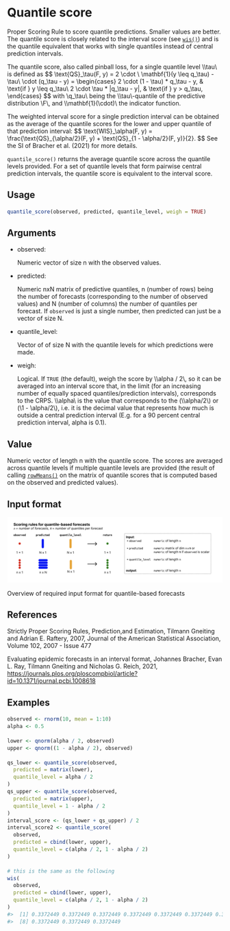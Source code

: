 # Quantile score

Proper Scoring Rule to score quantile predictions. Smaller values are
better. The quantile score is closely related to the interval score (see
[`wis()`](https://epiforecasts.io/scoringutils/dev/reference/wis.md))
and is the quantile equivalent that works with single quantiles instead
of central prediction intervals.

The quantile score, also called pinball loss, for a single quantile
level \\\tau\\ is defined as \$\$ \text{QS}\_\tau(F, y) = 2 \cdot \\
\mathbf{1}(y \leq q\_\tau) - \tau\\ \cdot (q\_\tau - y) = \begin{cases}
2 \cdot (1 - \tau) \* q\_\tau - y, & \text{if } y \leq q\_\tau\\ 2 \cdot
\tau \* \|q\_\tau - y\|, & \text{if } y \> q\_\tau, \end{cases} \$\$
with \\q\_\tau\\ being the \\\tau\\-quantile of the predictive
distribution \\F\\, and \\\mathbf{1}(\cdot)\\ the indicator function.

The weighted interval score for a single prediction interval can be
obtained as the average of the quantile scores for the lower and upper
quantile of that prediction interval: \$\$ \text{WIS}\_\alpha(F, y) =
\frac{\text{QS}\_{\alpha/2}(F, y) + \text{QS}\_{1 - \alpha/2}(F, y)}{2}.
\$\$ See the SI of Bracher et al. (2021) for more details.

`quantile_score()` returns the average quantile score across the
quantile levels provided. For a set of quantile levels that form
pairwise central prediction intervals, the quantile score is equivalent
to the interval score.

## Usage

``` r
quantile_score(observed, predicted, quantile_level, weigh = TRUE)
```

## Arguments

- observed:

  Numeric vector of size n with the observed values.

- predicted:

  Numeric nxN matrix of predictive quantiles, n (number of rows) being
  the number of forecasts (corresponding to the number of observed
  values) and N (number of columns) the number of quantiles per
  forecast. If `observed` is just a single number, then predicted can
  just be a vector of size N.

- quantile_level:

  Vector of of size N with the quantile levels for which predictions
  were made.

- weigh:

  Logical. If `TRUE` (the default), weigh the score by \\\alpha / 2\\,
  so it can be averaged into an interval score that, in the limit (for
  an increasing number of equally spaced quantiles/prediction
  intervals), corresponds to the CRPS. \\\alpha\\ is the value that
  corresponds to the (\\\alpha/2\\) or (\\1 - \alpha/2\\), i.e. it is
  the decimal value that represents how much is outside a central
  prediction interval (E.g. for a 90 percent central prediction
  interval, alpha is 0.1).

## Value

Numeric vector of length n with the quantile score. The scores are
averaged across quantile levels if multiple quantile levels are provided
(the result of calling
[`rowMeans()`](https://rdrr.io/r/base/colSums.html) on the matrix of
quantile scores that is computed based on the observed and predicted
values).

## Input format

![](figures/metrics-quantile.png)

Overview of required input format for quantile-based forecasts

## References

Strictly Proper Scoring Rules, Prediction,and Estimation, Tilmann
Gneiting and Adrian E. Raftery, 2007, Journal of the American
Statistical Association, Volume 102, 2007 - Issue 477

Evaluating epidemic forecasts in an interval format, Johannes Bracher,
Evan L. Ray, Tilmann Gneiting and Nicholas G. Reich, 2021,
<https://journals.plos.org/ploscompbiol/article?id=10.1371/journal.pcbi.1008618>

## Examples

``` r
observed <- rnorm(10, mean = 1:10)
alpha <- 0.5

lower <- qnorm(alpha / 2, observed)
upper <- qnorm((1 - alpha / 2), observed)

qs_lower <- quantile_score(observed,
  predicted = matrix(lower),
  quantile_level = alpha / 2
)
qs_upper <- quantile_score(observed,
  predicted = matrix(upper),
  quantile_level = 1 - alpha / 2
)
interval_score <- (qs_lower + qs_upper) / 2
interval_score2 <- quantile_score(
  observed,
  predicted = cbind(lower, upper),
  quantile_level = c(alpha / 2, 1 - alpha / 2)
)

# this is the same as the following
wis(
  observed,
  predicted = cbind(lower, upper),
  quantile_level = c(alpha / 2, 1 - alpha / 2)
)
#>  [1] 0.3372449 0.3372449 0.3372449 0.3372449 0.3372449 0.3372449 0.3372449
#>  [8] 0.3372449 0.3372449 0.3372449
```
